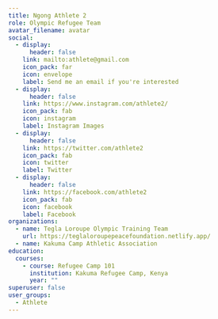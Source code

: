 ```yaml
---
title: Ngong Athlete 2
role: Olympic Refugee Team
avatar_filename: avatar
social:
  - display:
      header: false
    link: mailto:athlete@gmail.com
    icon_pack: far
    icon: envelope
    label: Send me an email if you're interested
  - display:
      header: false
    link: https://www.instagram.com/athlete2/
    icon_pack: fab
    icon: instagram
    label: Instagram Images
  - display:
      header: false
    link: https://twitter.com/athlete2
    icon_pack: fab
    icon: twitter
    label: Twitter
  - display:
      header: false
    link: https://facebook.com/athlete2
    icon_pack: fab
    icon: facebook
    label: Facebook
organizations:
  - name: Tegla Loroupe Olympic Training Team
    url: https://teglaloroupepeacefoundation.netlify.app/
  - name: Kakuma Camp Athletic Association
education:
  courses:
    - course: Refugee Camp 101
      institution: Kakuma Refugee Camp, Kenya
      year: ""
superuser: false
user_groups:
  - Athlete
---
```

